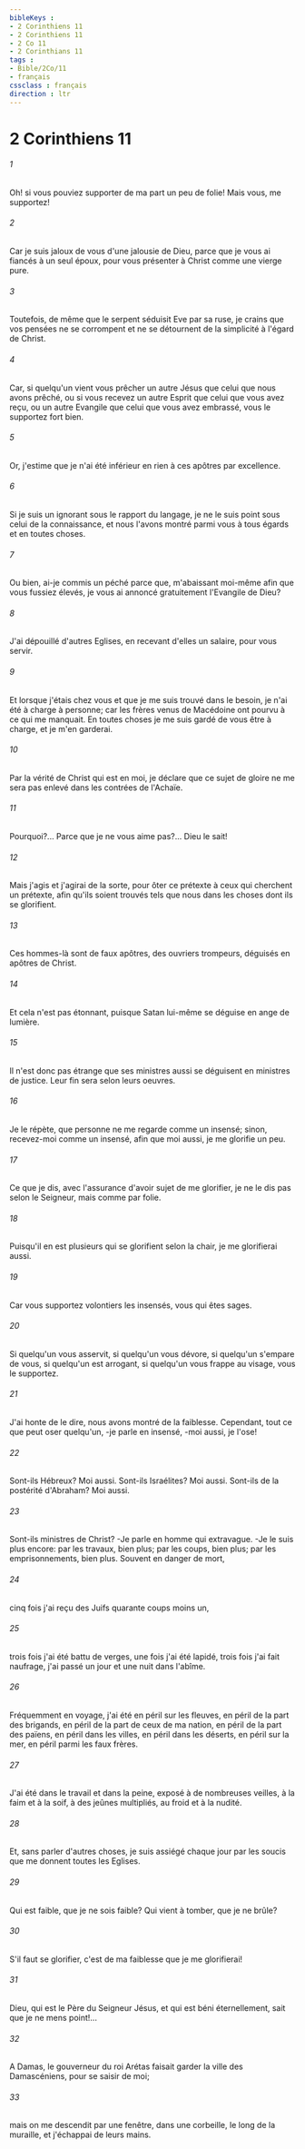```yaml
---
bibleKeys : 
- 2 Corinthiens 11
- 2 Corinthiens 11
- 2 Co 11
- 2 Corinthians 11
tags : 
- Bible/2Co/11
- français
cssclass : français
direction : ltr
---
```


# 2 Corinthiens 11

###### 1
Oh! si vous pouviez supporter de ma part un peu de folie! Mais vous, me supportez!
###### 2
Car je suis jaloux de vous d'une jalousie de Dieu, parce que je vous ai fiancés à un seul époux, pour vous présenter à Christ comme une vierge pure.
###### 3
Toutefois, de même que le serpent séduisit Eve par sa ruse, je crains que vos pensées ne se corrompent et ne se détournent de la simplicité à l'égard de Christ.
###### 4
Car, si quelqu'un vient vous prêcher un autre Jésus que celui que nous avons prêché, ou si vous recevez un autre Esprit que celui que vous avez reçu, ou un autre Evangile que celui que vous avez embrassé, vous le supportez fort bien.
###### 5
Or, j'estime que je n'ai été inférieur en rien à ces apôtres par excellence.
###### 6
Si je suis un ignorant sous le rapport du langage, je ne le suis point sous celui de la connaissance, et nous l'avons montré parmi vous à tous égards et en toutes choses.
###### 7
Ou bien, ai-je commis un péché parce que, m'abaissant moi-même afin que vous fussiez élevés, je vous ai annoncé gratuitement l'Evangile de Dieu?
###### 8
J'ai dépouillé d'autres Eglises, en recevant d'elles un salaire, pour vous servir.
###### 9
Et lorsque j'étais chez vous et que je me suis trouvé dans le besoin, je n'ai été à charge à personne; car les frères venus de Macédoine ont pourvu à ce qui me manquait. En toutes choses je me suis gardé de vous être à charge, et je m'en garderai.
###### 10
Par la vérité de Christ qui est en moi, je déclare que ce sujet de gloire ne me sera pas enlevé dans les contrées de l'Achaïe.
###### 11
Pourquoi?... Parce que je ne vous aime pas?... Dieu le sait!
###### 12
Mais j'agis et j'agirai de la sorte, pour ôter ce prétexte à ceux qui cherchent un prétexte, afin qu'ils soient trouvés tels que nous dans les choses dont ils se glorifient.
###### 13
Ces hommes-là sont de faux apôtres, des ouvriers trompeurs, déguisés en apôtres de Christ.
###### 14
Et cela n'est pas étonnant, puisque Satan lui-même se déguise en ange de lumière.
###### 15
Il n'est donc pas étrange que ses ministres aussi se déguisent en ministres de justice. Leur fin sera selon leurs oeuvres.
###### 16
Je le répète, que personne ne me regarde comme un insensé; sinon, recevez-moi comme un insensé, afin que moi aussi, je me glorifie un peu.
###### 17
Ce que je dis, avec l'assurance d'avoir sujet de me glorifier, je ne le dis pas selon le Seigneur, mais comme par folie.
###### 18
Puisqu'il en est plusieurs qui se glorifient selon la chair, je me glorifierai aussi.
###### 19
Car vous supportez volontiers les insensés, vous qui êtes sages.
###### 20
Si quelqu'un vous asservit, si quelqu'un vous dévore, si quelqu'un s'empare de vous, si quelqu'un est arrogant, si quelqu'un vous frappe au visage, vous le supportez.
###### 21
J'ai honte de le dire, nous avons montré de la faiblesse. Cependant, tout ce que peut oser quelqu'un, -je parle en insensé, -moi aussi, je l'ose!
###### 22
Sont-ils Hébreux? Moi aussi. Sont-ils Israélites? Moi aussi. Sont-ils de la postérité d'Abraham? Moi aussi.
###### 23
Sont-ils ministres de Christ? -Je parle en homme qui extravague. -Je le suis plus encore: par les travaux, bien plus; par les coups, bien plus; par les emprisonnements, bien plus. Souvent en danger de mort,
###### 24
cinq fois j'ai reçu des Juifs quarante coups moins un,
###### 25
trois fois j'ai été battu de verges, une fois j'ai été lapidé, trois fois j'ai fait naufrage, j'ai passé un jour et une nuit dans l'abîme.
###### 26
Fréquemment en voyage, j'ai été en péril sur les fleuves, en péril de la part des brigands, en péril de la part de ceux de ma nation, en péril de la part des païens, en péril dans les villes, en péril dans les déserts, en péril sur la mer, en péril parmi les faux frères.
###### 27
J'ai été dans le travail et dans la peine, exposé à de nombreuses veilles, à la faim et à la soif, à des jeûnes multipliés, au froid et à la nudité.
###### 28
Et, sans parler d'autres choses, je suis assiégé chaque jour par les soucis que me donnent toutes les Eglises.
###### 29
Qui est faible, que je ne sois faible? Qui vient à tomber, que je ne brûle?
###### 30
S'il faut se glorifier, c'est de ma faiblesse que je me glorifierai!
###### 31
Dieu, qui est le Père du Seigneur Jésus, et qui est béni éternellement, sait que je ne mens point!...
###### 32
A Damas, le gouverneur du roi Arétas faisait garder la ville des Damascéniens, pour se saisir de moi;
###### 33
mais on me descendit par une fenêtre, dans une corbeille, le long de la muraille, et j'échappai de leurs mains.

